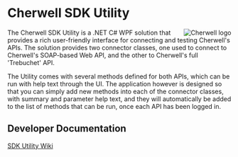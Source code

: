 # Cherwell SDK Utility

<img src="https://github.com/CherwellSDK/CherwellSDK.github.io/blob/master/images/CherwellLogoMed.png"
 alt="Cherwell logo" title="Cherwell" align="right" />

The Cherwell SDK Utility is a .NET C# WPF solution that provides a rich user-friendly interface for connecting and testing 
Cherwell's APIs.  The solution provides two connector classes, one used to connect to Cherwell's SOAP-based Web API, and 
the other to Cherwell's full 'Trebuchet' API.

The Utility comes with several methods defined for both APIs, which can be run with help text through the UI.  The application however is designed so that you can simply add new methods into each of the connector classes, with summary and parameter help text, and they will automatically be added to the list of methods that can be run, once each API has been logged in.

## Developer Documentation
[SDK Utility Wiki](https://community.cherwell.com/builders-network/w/wiki/23.sdk-utility-project)
